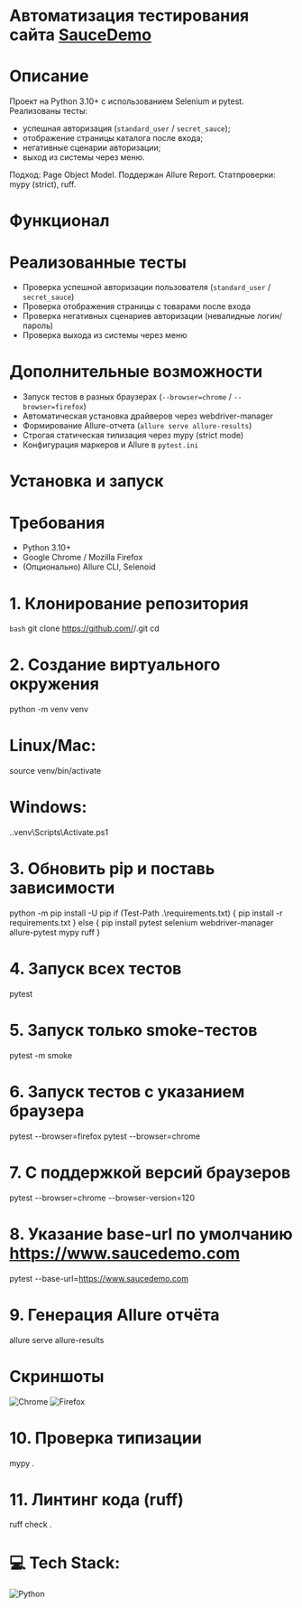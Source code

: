 # Автоматизация тестирования сайта [SauceDemo](https://www.saucedemo.com/)

# Описание
Проект на Python 3.10+ с использованием Selenium и pytest. Реализованы тесты:
- успешная авторизация (`standard_user` / `secret_sauce`);
- отображение страницы каталога после входа;
- негативные сценарии авторизации;
- выход из системы через меню.

Подход: Page Object Model. Поддержан Allure Report. Статпроверки: mypy (strict), ruff.


#  Функционал

# Реализованные тесты
-  Проверка успешной авторизации пользователя (`standard_user` / `secret_sauce`)  
-  Проверка отображения страницы с товарами после входа  
-  Проверка негативных сценариев авторизации (невалидные логин/пароль)  
-  Проверка выхода из системы через меню  

# Дополнительные возможности
- Запуск тестов в разных браузерах (`--browser=chrome` / `--browser=firefox`)  
- Автоматическая установка драйверов через webdriver-manager  
- Формирование Allure-отчета (`allure serve allure-results`)  
- Строгая статическая типизация через mypy (strict mode)  
- Конфигурация маркеров и Allure в `pytest.ini`



#  Установка и запуск

# Требования
- Python 3.10+
- Google Chrome / Mozilla Firefox
- (Опционально) Allure CLI, Selenoid

# 1. Клонирование репозитория
```bash```
git clone https://github.com/<your-username>/<repo-name>.git
cd <repo-name>

# 2. Создание виртуального окружения
python -m venv venv
# Linux/Mac:
source venv/bin/activate
# Windows:
.\.venv\Scripts\Activate.ps1

# 3. Обновить pip и поставь зависимости
python -m pip install -U pip
if (Test-Path .\requirements.txt) {
    pip install -r requirements.txt
} else {
    pip install pytest selenium webdriver-manager allure-pytest mypy ruff
}

# 4. Запуск всех тестов 
pytest

# 5. Запуск только smoke-тестов
pytest -m smoke

# 6. Запуск тестов с указанием браузера
pytest --browser=firefox
pytest --browser=chrome

# 7. С поддержкой версий браузеров
pytest --browser=chrome --browser-version=120

# 8. Указание base-url по умолчанию https://www.saucedemo.com
pytest --base-url=https://www.saucedemo.com

# 9. Генерация Allure отчёта
allure serve allure-results

# Скриншоты
![Chrome](./docs/images/chrome.png)
![Firefox](./docs/images/firefox.png)

# 10. Проверка типизации
mypy .

# 11. Линтинг кода (ruff)
ruff check .


# 💻 Tech Stack:
![Python](https://img.shields.io/badge/python-3670A0?style=for-the-badge&logo=python&logoColor=ffdd54)
